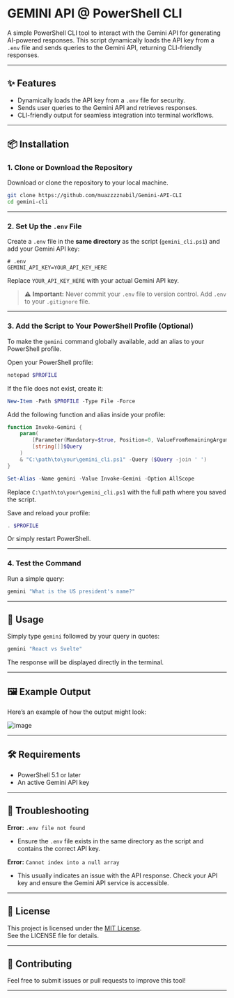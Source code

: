 # GEMINI API @ PowerShell CLI

A simple PowerShell CLI tool to interact with the Gemini API for generating AI-powered responses. This script dynamically loads the API key from a `.env` file and sends queries to the Gemini API, returning CLI-friendly responses.

---

## ✨ Features

- Dynamically loads the API key from a `.env` file for security.
- Sends user queries to the Gemini API and retrieves responses.
- CLI-friendly output for seamless integration into terminal workflows.

---

## 📦 Installation

### 1. Clone or Download the Repository

Download or clone the repository to your local machine.

```bash
git clone https://github.com/muazzzznabil/Gemini-API-CLI
cd gemini-cli
```



---

### 2. Set Up the `.env` File

Create a `.env` file in the **same directory** as the script (`gemini_cli.ps1`) and add your Gemini API key:

```dotenv
# .env
GEMINI_API_KEY=YOUR_API_KEY_HERE
```

Replace `YOUR_API_KEY_HERE` with your actual Gemini API key.

> ⚠️ **Important:** Never commit your `.env` file to version control. Add `.env` to your `.gitignore` file.

---

### 3. Add the Script to Your PowerShell Profile (Optional)

To make the `gemini` command globally available, add an alias to your PowerShell profile.

Open your PowerShell profile:

```powershell
notepad $PROFILE
```

If the file does not exist, create it:

```powershell
New-Item -Path $PROFILE -Type File -Force
```

Add the following function and alias inside your profile:

```powershell
function Invoke-Gemini {
    param(
        [Parameter(Mandatory=$true, Position=0, ValueFromRemainingArguments=$true)]
        [string[]]$Query
    )
    & "C:\path\to\your\gemini_cli.ps1" -Query ($Query -join ' ')
}

Set-Alias -Name gemini -Value Invoke-Gemini -Option AllScope
```

Replace `C:\path\to\your\gemini_cli.ps1` with the full path where you saved the script.

Save and reload your profile:

```powershell
. $PROFILE
```

Or simply restart PowerShell.

---

### 4. Test the Command

Run a simple query:

```powershell
gemini "What is the US president's name?"
```

---

## 🚀 Usage

Simply type `gemini` followed by your query in quotes:

```powershell
gemini "React vs Svelte"
```

The response will be displayed directly in the terminal.

---

## 🖼️ Example Output

Here’s an example of how the output might look:


![image](https://github.com/user-attachments/assets/ce72f30b-1356-4891-aa53-91c4ec6865fd)


---

## 🛠️ Requirements

- PowerShell 5.1 or later
- An active Gemini API key

---

## 🧩 Troubleshooting

**Error:** `.env file not found`

- Ensure the `.env` file exists in the same directory as the script and contains the correct API key.

**Error:** `Cannot index into a null array`

- This usually indicates an issue with the API response. Check your API key and ensure the Gemini API service is accessible.

---

## 📄 License

This project is licensed under the [MIT License](https://opensource.org/licenses/MIT).  
See the LICENSE file for details.

---

## 🤝 Contributing

Feel free to submit issues or pull requests to improve this tool!

---
